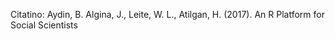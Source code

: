 Citatino:
Aydin, B. Algina, J., Leite, W. L., Atilgan, H. (2017). An R Platform for Social Scientists 

